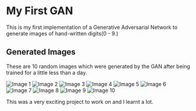 # My First GAN

This is my first implementation of a Generative Adversarial Network to generate images of hand-written digits(0 - 9.)

## Generated Images
These are 10 random images which were generated by the GAN after being trained for a little less than a day.

![Image 1](https://github.com/Frixoe/my-first-gan/blob/master/generated/imgs/img_1.png?raw=true)
![Image 2](https://github.com/Frixoe/my-first-gan/blob/master/generated/imgs/img_2.png?raw=true)
![Image 3](https://github.com/Frixoe/my-first-gan/blob/master/generated/imgs/img_3.png?raw=true)
![Image 4](https://github.com/Frixoe/my-first-gan/blob/master/generated/imgs/img_4.png?raw=true)
![Image 5](https://github.com/Frixoe/my-first-gan/blob/master/generated/imgs/img_5.png?raw=true)
![Image 6](https://github.com/Frixoe/my-first-gan/blob/master/generated/imgs/img_6.png?raw=true)
![Image 7](https://github.com/Frixoe/my-first-gan/blob/master/generated/imgs/img_7.png?raw=true)
![Image 8](https://github.com/Frixoe/my-first-gan/blob/master/generated/imgs/img_8.png?raw=true)
![Image 9](https://github.com/Frixoe/my-first-gan/blob/master/generated/imgs/img_9.png?raw=true)
![Image 10](https://github.com/Frixoe/my-first-gan/blob/master/generated/imgs/img_10.png?raw=true)

This was a very exciting project to work on and I learnt a lot.
